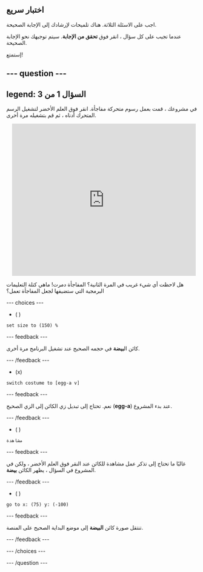 ## اختبار سريع

اجب على الاسئلة الثلاثة. هناك تلميحات لإرشادك إلى الإجابة الصحيحة.

عندما تجيب على كل سؤال ، انقر فوق **تحقق من الإجابة**. سيتم توجيهك نحو الإجابة الصحيحة.

إستمتع!

--- question ---
---
legend: السؤال 1 من 3
---

في مشروعك ، قمت بعمل رسوم متحركة مفاجأة. انقر فوق العلم الأخضر لتشغيل الرسم المتحرك أدناه ، ثم قم بتشغيله مرة أخرى.

<div class="scratch-preview" style="margin-left: 15px;">
  <iframe allowtransparency="true" width="485" height="402" src="https://scratch.mit.edu/projects/embed/499932713/?autostart=false" frameborder="0"></iframe>
</div>

هل لاحظت أي شيء غريب في المرة الثانية؟ المفاجأة دمرت! ماهي كتلة التعليمات البرمجية التي ستضيفها لجعل المفاجأة تعمل؟

--- choices ---

- ( )
```blocks3
set size to (150) %
```

  --- feedback ---

 كائن ال**بيضة** في حجمه الصحيح عند تشغيل البرنامج مرة أخرى.

  --- /feedback ---

- (x)
```blocks3
switch costume to [egg-a v]
```

  --- feedback ---

 نعم. تحتاج إلى تبديل زي الكائن إلى الزي الصحيح (**egg-a**) عند بدء المشروع.

  --- /feedback ---

- ( )
```blocks3
مشاهدة
```

  --- feedback ---

 غالبًا ما تحتاج إلى تذكر عمل مشاهدة للكائن عند النقر فوق العلم الأخضر ، ولكن في المشروع في السؤال ، يظهر الكائن **بيضة**.

  --- /feedback ---

- ( )
```blocks3
go to x: (75) y: (-100)
```

  --- feedback ---

 تنتقل صورة كائن **البيضة** إلى موضع البداية الصحيح على المنصة.

  --- /feedback ---

--- /choices ---

--- /question ---
